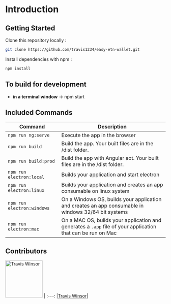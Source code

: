 # Introduction


## Getting Started

Clone this repository locally :

``` bash
git clone https://github.com/travis1234/easy-etn-wallet.git
```

Install dependencies with npm :

``` bash
npm install
```

## To build for development

- **in a terminal window** -> npm start  

## Included Commands

|Command|Description|
|--|--|
|`npm run ng:serve`| Execute the app in the browser |
|`npm run build`| Build the app. Your built files are in the /dist folder. |
|`npm run build:prod`| Build the app with Angular aot. Your built files are in the /dist folder. |
|`npm run electron:local`| Builds your application and start electron
|`npm run electron:linux`| Builds your application and creates an app consumable on linux system |
|`npm run electron:windows`| On a Windows OS, builds your application and creates an app consumable in windows 32/64 bit systems |
|`npm run electron:mac`|  On a MAC OS, builds your application and generates a `.app` file of your application that can be run on Mac |

## Contributors

[<img alt="Travis Winsor" src="https://avatars1.githubusercontent.com/u/4219774?s=460&v=4" width="117">](https://github.com/travis1234) |
:---:
|[Travis Winsor](https://github.com/travis1234)|